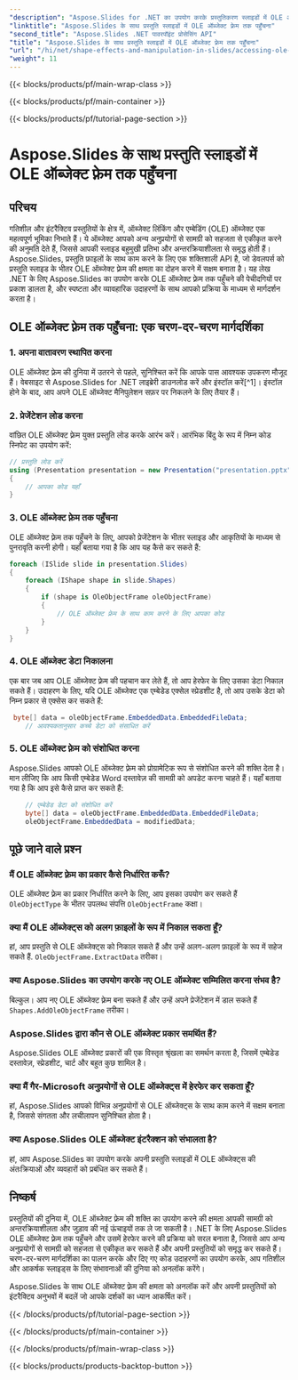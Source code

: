 ```yaml
---
"description": "Aspose.Slides for .NET का उपयोग करके प्रस्तुतिकरण स्लाइडों में OLE ऑब्जेक्ट फ़्रेम तक पहुँचने और उनमें हेरफेर करने का तरीका जानें। चरण-दर-चरण मार्गदर्शन और व्यावहारिक कोड उदाहरणों के साथ अपनी स्लाइड-प्रसंस्करण क्षमताओं को बढ़ाएँ।"
"linktitle": "Aspose.Slides के साथ प्रस्तुति स्लाइडों में OLE ऑब्जेक्ट फ़्रेम तक पहुँचना"
"second_title": "Aspose.Slides .NET पावरपॉइंट प्रोसेसिंग API"
"title": "Aspose.Slides के साथ प्रस्तुति स्लाइडों में OLE ऑब्जेक्ट फ़्रेम तक पहुँचना"
"url": "/hi/net/shape-effects-and-manipulation-in-slides/accessing-ole-object-frames/"
"weight": 11
---
```


{{< blocks/products/pf/main-wrap-class >}}

{{< blocks/products/pf/main-container >}}

{{< blocks/products/pf/tutorial-page-section >}}

# Aspose.Slides के साथ प्रस्तुति स्लाइडों में OLE ऑब्जेक्ट फ़्रेम तक पहुँचना


## परिचय

गतिशील और इंटरैक्टिव प्रस्तुतियों के क्षेत्र में, ऑब्जेक्ट लिंकिंग और एम्बेडिंग (OLE) ऑब्जेक्ट एक महत्वपूर्ण भूमिका निभाते हैं। ये ऑब्जेक्ट आपको अन्य अनुप्रयोगों से सामग्री को सहजता से एकीकृत करने की अनुमति देते हैं, जिससे आपकी स्लाइड बहुमुखी प्रतिभा और अन्तरक्रियाशीलता से समृद्ध होती हैं। Aspose.Slides, प्रस्तुति फ़ाइलों के साथ काम करने के लिए एक शक्तिशाली API है, जो डेवलपर्स को प्रस्तुति स्लाइड के भीतर OLE ऑब्जेक्ट फ़्रेम की क्षमता का दोहन करने में सक्षम बनाता है। यह लेख .NET के लिए Aspose.Slides का उपयोग करके OLE ऑब्जेक्ट फ़्रेम तक पहुँचने की पेचीदगियों पर प्रकाश डालता है, और स्पष्टता और व्यावहारिक उदाहरणों के साथ आपको प्रक्रिया के माध्यम से मार्गदर्शन करता है।

## OLE ऑब्जेक्ट फ़्रेम तक पहुँचना: एक चरण-दर-चरण मार्गदर्शिका

### 1. अपना वातावरण स्थापित करना

OLE ऑब्जेक्ट फ़्रेम की दुनिया में उतरने से पहले, सुनिश्चित करें कि आपके पास आवश्यक उपकरण मौजूद हैं। वेबसाइट से Aspose.Slides for .NET लाइब्रेरी डाउनलोड करें और इंस्टॉल करें[^1]। इंस्टॉल होने के बाद, आप अपने OLE ऑब्जेक्ट मैनिपुलेशन सफ़र पर निकलने के लिए तैयार हैं।

### 2. प्रेजेंटेशन लोड करना

वांछित OLE ऑब्जेक्ट फ़्रेम युक्त प्रस्तुति लोड करके आरंभ करें। आरंभिक बिंदु के रूप में निम्न कोड स्निपेट का उपयोग करें:

```csharp
// प्रस्तुति लोड करें
using (Presentation presentation = new Presentation("presentation.pptx"))
{
    // आपका कोड यहाँ
}
```

### 3. OLE ऑब्जेक्ट फ़्रेम तक पहुँचना

OLE ऑब्जेक्ट फ़्रेम तक पहुँचने के लिए, आपको प्रेजेंटेशन के भीतर स्लाइड और आकृतियों के माध्यम से पुनरावृति करनी होगी। यहाँ बताया गया है कि आप यह कैसे कर सकते हैं:

```csharp
foreach (ISlide slide in presentation.Slides)
{
    foreach (IShape shape in slide.Shapes)
    {
        if (shape is OleObjectFrame oleObjectFrame)
        {
            // OLE ऑब्जेक्ट फ़्रेम के साथ काम करने के लिए आपका कोड
        }
    }
}
```

### 4. OLE ऑब्जेक्ट डेटा निकालना

एक बार जब आप OLE ऑब्जेक्ट फ़्रेम की पहचान कर लेते हैं, तो आप हेरफेर के लिए उसका डेटा निकाल सकते हैं। उदाहरण के लिए, यदि OLE ऑब्जेक्ट एक एम्बेडेड एक्सेल स्प्रेडशीट है, तो आप उसके डेटा को निम्न प्रकार से एक्सेस कर सकते हैं:

```csharp
 byte[] data = oleObjectFrame.EmbeddedData.EmbeddedFileData;
    // आवश्यकतानुसार कच्चे डेटा को संसाधित करें

```

### 5. OLE ऑब्जेक्ट फ़्रेम को संशोधित करना

Aspose.Slides आपको OLE ऑब्जेक्ट फ़्रेम को प्रोग्रामेटिक रूप से संशोधित करने की शक्ति देता है। मान लीजिए कि आप किसी एम्बेडेड Word दस्तावेज़ की सामग्री को अपडेट करना चाहते हैं। यहाँ बताया गया है कि आप इसे कैसे प्राप्त कर सकते हैं:

```csharp
    // एम्बेडेड डेटा को संशोधित करें
	byte[] data = oleObjectFrame.EmbeddedData.EmbeddedFileData;
    oleObjectFrame.EmbeddedData = modifiedData;

```

## पूछे जाने वाले प्रश्न

### मैं OLE ऑब्जेक्ट फ़्रेम का प्रकार कैसे निर्धारित करूँ?

OLE ऑब्जेक्ट फ़्रेम का प्रकार निर्धारित करने के लिए, आप इसका उपयोग कर सकते हैं `OleObjectType` के भीतर उपलब्ध संपत्ति `OleObjectFrame` कक्षा।

### क्या मैं OLE ऑब्जेक्ट्स को अलग फ़ाइलों के रूप में निकाल सकता हूँ?

हां, आप प्रस्तुति से OLE ऑब्जेक्ट्स को निकाल सकते हैं और उन्हें अलग-अलग फ़ाइलों के रूप में सहेज सकते हैं. `OleObjectFrame.ExtractData` तरीका।

### क्या Aspose.Slides का उपयोग करके नए OLE ऑब्जेक्ट सम्मिलित करना संभव है?

बिल्कुल। आप नए OLE ऑब्जेक्ट फ़्रेम बना सकते हैं और उन्हें अपने प्रेजेंटेशन में डाल सकते हैं `Shapes.AddOleObjectFrame` तरीका।

### Aspose.Slides द्वारा कौन से OLE ऑब्जेक्ट प्रकार समर्थित हैं?

Aspose.Slides OLE ऑब्जेक्ट प्रकारों की एक विस्तृत श्रृंखला का समर्थन करता है, जिसमें एम्बेडेड दस्तावेज़, स्प्रेडशीट, चार्ट और बहुत कुछ शामिल है।

### क्या मैं गैर-Microsoft अनुप्रयोगों से OLE ऑब्जेक्ट्स में हेरफेर कर सकता हूँ?

हां, Aspose.Slides आपको विभिन्न अनुप्रयोगों से OLE ऑब्जेक्ट्स के साथ काम करने में सक्षम बनाता है, जिससे संगतता और लचीलापन सुनिश्चित होता है।

### क्या Aspose.Slides OLE ऑब्जेक्ट इंटरैक्शन को संभालता है?

हां, आप Aspose.Slides का उपयोग करके अपनी प्रस्तुति स्लाइडों में OLE ऑब्जेक्ट्स की अंतःक्रियाओं और व्यवहारों को प्रबंधित कर सकते हैं।

## निष्कर्ष

प्रस्तुतियों की दुनिया में, OLE ऑब्जेक्ट फ़्रेम की शक्ति का उपयोग करने की क्षमता आपकी सामग्री को अन्तरक्रियाशीलता और जुड़ाव की नई ऊंचाइयों तक ले जा सकती है। .NET के लिए Aspose.Slides OLE ऑब्जेक्ट फ़्रेम तक पहुँचने और उसमें हेरफेर करने की प्रक्रिया को सरल बनाता है, जिससे आप अन्य अनुप्रयोगों से सामग्री को सहजता से एकीकृत कर सकते हैं और अपनी प्रस्तुतियों को समृद्ध कर सकते हैं। चरण-दर-चरण मार्गदर्शिका का पालन करके और दिए गए कोड उदाहरणों का उपयोग करके, आप गतिशील और आकर्षक स्लाइड्स के लिए संभावनाओं की दुनिया को अनलॉक करेंगे।

Aspose.Slides के साथ OLE ऑब्जेक्ट फ़्रेम की क्षमता को अनलॉक करें और अपनी प्रस्तुतियों को इंटरैक्टिव अनुभवों में बदलें जो आपके दर्शकों का ध्यान आकर्षित करें।

{{< /blocks/products/pf/tutorial-page-section >}}

{{< /blocks/products/pf/main-container >}}

{{< /blocks/products/pf/main-wrap-class >}}

{{< blocks/products/products-backtop-button >}}
